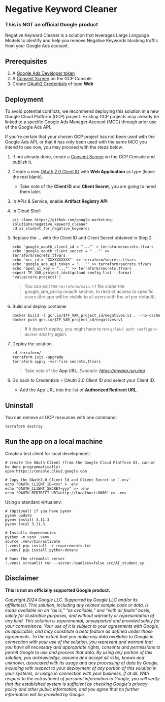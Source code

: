 # Negative Keyword Cleaner

### This is NOT an official Google product

Negative Keyword Cleaner is a solution that leverages Large Language Models to
identify and help you remove Negative Keywords blocking traffic from your
Google Ads account.

## Prerequisites

1. A [Google Ads Developer token](https://developers.google.com/google-ads/api/docs/first-call/dev-token#:~:text=A%20developer%20token%20from%20Google,SETTINGS%20%3E%20SETUP%20%3E%20API%20Center.)
2. A [Consent Screen](https://console.cloud.google.com/apis/credentials/consent) on the GCP Console
3. Create [OAuth2 Credentials](https://developers.google.com/identity/protocols/oauth2#1.-obtain-oauth-2.0-credentials-from-the-dynamic_data.setvar.console_name-.)
of type **Web**

## Deployment

To avoid potential conflicts, we recommend deploying this solution in a new
Google Cloud Platform (GCP) project. Existing GCP projects may already be
linked to a specific Google Ads Manager Account (MCC) through prior use of the
Google Ads API.

If you're certain that your chosen GCP project has not been used with the
Google Ads API, or that it has only been used with the same MCC you intend to
use now, you may proceed with the steps below.

1. If not already done, create
   a [Consent Screen](https://console.cloud.google.com/apis/credentials/consent)
   on the GCP Console and publish it.
2. Create a
   new [OAuth 2.0 Client ID](https://console.cloud.google.com/apis/credentials)
   with **Web Application** as type (leave the rest blank).
    * Take note of the **Client ID** and **Client Secret**, you are going to
      need them later.
3. In APIs & Service, enable **Artifact Registry API**
4. In Cloud Shell
   ```
   git clone https://github.com/google-marketing-solutions/negative_keyword_cleaner
   cd ai_student_for_negative_keywords
   ```
5. Replace the ... with the Client ID and Client Secret obtained in Step 2
   ```
   echo 'google_oauth_client_id = "..."' > terraform/secrets.tfvars
   echo 'google_oauth_client_secret = "..."' >> terraform/secrets.tfvars
   echo 'mcc_id = "XXXXXXXXXX"' >> terraform/secrets.tfvars
   echo 'google_ads_api_token = "..."' >> terraform/secrets.tfvars
   echo 'open_ai_key = "..."' >> terraform/secrets.tfvars
   export TF_VAR_project_id=$(gcloud config list --format 'value(core.project)')
   ```
   > You can edit the ```terraform/main.tf``` file under the
   google_iam_policy.noauth section, to restrict access to specific users (the
   app
   will be visible to all users with the url per default).

6. Build and deploy container
   ```
   docker build -t gcr.io/$TF_VAR_project_id/negatives:v1 . --no-cache
   docker push gcr.io/$TF_VAR_project_id/negatives:v1
   ```
   > If it doesn't deploy, you might have to run `gcloud auth configure-docker`
   and
   try again.

7. Deploy the solution
   ```
   cd terraform/
   terraform init -upgrade
   terraform apply -var-file secrets.tfvars
   ```
   > Take note of the **App URL**. *Example: https://myapp.run.app*

8. Go back to Credentials > OAuth 2.0 Client ID and select your Client ID.
    * Add the App URL into the list of **Authorized Redirect URL**.

## Uninstall

You can remove all GCP resources with one command:

    terraform destroy

## Run the app on a local machine

Create a test client for local development:

    # Create the OAuth Client (from the Google Cloud Platform UI, cannot be done programmatically)
    open https://console.cloud.google.com

    # Copy the OAuth2.0 Client Id and Client Secret in `.env`
    echo "OAUTH_CLIENT_ID=xxx" > .env
    echo "OAUTH_CLIENT_SECRET=yyy" >> .env
    echo "OAUTH_REDIRECT_URI=http://localhost:8080" >> .env

Using a standard virtualenv:

    # (Optional) if you have pyenv
    pyenv update
    pyenv install 3.11.3
    pyenv local 3.11.3

    # Installs dependencies
    python -m venv .venv
    source .venv/bin/activate
    (.venv) pip install -r requirements.txt
    (.venv) pip install python-dotenv

    # Runs the streamlit server
    (.venv) streamlit run --server.headless=false src/AI_student.py

## Disclaimer

**This is not an officially supported Google product.**

*Copyright 2024 Google LLC. Supported by Google LLC and/or its affiliate(s).
This solution, including any related sample code or data, is made available on
an “as is,” “as available,” and “with all faults” basis, solely for
illustrative purposes, and without warranty or representation of any kind. This
solution is experimental, unsupported and provided solely for your convenience.
Your use of it is subject to your agreements with Google, as applicable, and
may constitute a beta feature as defined under those agreements. To the extent
that you make any data available to Google in connection with your use of the
solution, you represent and warrant that you have all necessary and appropriate
rights, consents and permissions to permit Google to use and process that data.
By using any portion of this solution, you acknowledge, assume and accept all
risks, known and unknown, associated with its usage and any processing of data
by Google, including with respect to your deployment of any portion of this
solution in your systems, or usage in connection with your business, if at all.
With respect to the entrustment of personal information to Google, you will
verify that the established system is sufficient by checking Google's privacy
policy and other public information, and you agree that no further information
will be provided by Google.*
